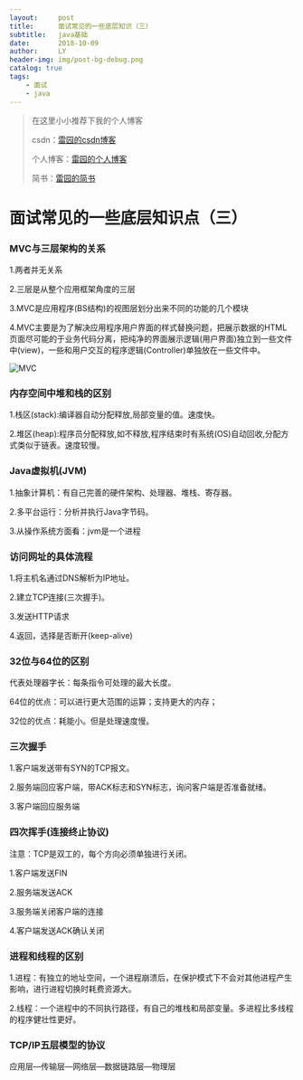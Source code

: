 ```yaml
---
layout:     post
title:      面试常见的一些底层知识（三）
subtitle:   java基础
date:       2018-10-09
author:     LY
header-img: img/post-bg-debug.png
catalog: true
tags:
    - 面试
    - java
---
```


> 在这里小小推荐下我的个人博客
>
> csdn：[雷园的csdn博客](https://blog.csdn.net/leiyuan2580)
>
> 个人博客：[雷园的个人博客](https://imlcl.store)
>
> 简书：[雷园的简书](https://www.jianshu.com/u/016322e40e1f)
>

# 面试常见的一些底层知识点（三）

### MVC与三层架构的关系

1.两者并无关系

2.三层是从整个应用框架角度的三层

3.MVC是应用程序(BS结构)的视图层划分出来不同的功能的几个模块

4.MVC主要是为了解决应用程序用户界面的样式替换问题，把展示数据的HTML页面尽可能的于业务代码分离，把纯净的界面展示逻辑(用户界面)独立到一些文件中(view)，一些和用户交互的程序逻辑(Controller)单独放在一些文件中。

![MVC](https://ws4.sinaimg.cn/large/006tNbRwgy1fw28h6wa02j30vy0d6x0p.jpg)

### 内存空间中堆和栈的区别

1.栈区(stack):编译器自动分配释放,局部变量的值。速度快。

2.堆区(heap):程序员分配释放,如不释放,程序结束时有系统(OS)自动回收,分配方式类似于链表。速度较慢。

### Java虚拟机(JVM)

1.抽象计算机：有自己完善的硬件架构、处理器、堆栈、寄存器。

2.多平台运行：分析并执行Java字节码。

3.从操作系统方面看：jvm是一个进程

### 访问网址的具体流程

1.将主机名通过DNS解析为IP地址。

2.建立TCP连接(三次握手)。

3.发送HTTP请求

4.返回，选择是否断开(keep-alive)

### 32位与64位的区别

代表处理器字长：每条指令可处理的最大长度。

64位的优点：可以进行更大范围的运算；支持更大的内存；

32位的优点：耗能小。但是处理速度慢。

### 三次握手

1.客户端发送带有SYN的TCP报文。

2.服务端回应客户端，带ACK标志和SYN标志，询问客户端是否准备就绪。

3.客户端回应服务端

### 四次挥手(连接终止协议)

注意：TCP是双工的，每个方向必须单独进行关闭。

1.客户端发送FIN

2.服务端发送ACK

3.服务端关闭客户端的连接

4.客户端发送ACK确认关闭

### 进程和线程的区别

1.进程：有独立的地址空间，一个进程崩溃后，在保护模式下不会对其他进程产生影响，进行进程切换时耗费资源大。

2.线程：一个进程中的不同执行路径，有自己的堆栈和局部变量。多进程比多线程的程序健壮性更好。

### TCP/IP五层模型的协议

应用层—传输层—网络层—数据链路层—物理层

